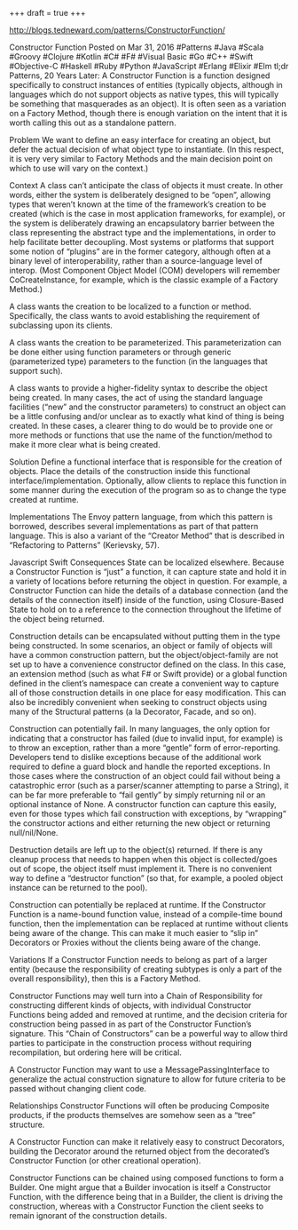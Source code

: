 +++
draft = true
+++

http://blogs.tedneward.com/patterns/ConstructorFunction/

Constructor Function
Posted on Mar 31, 2016 #Patterns #Java #Scala #Groovy #Clojure #Kotlin #C# #F# #Visual Basic #Go #C++ #Swift #Objective-C #Haskell #Ruby #Python #JavaScript #Erlang #Elixir #Elm
tl;dr Patterns, 20 Years Later: A Constructor Function is a function designed specifically to construct instances of entities (typically objects, although in languages which do not support objects as native types, this will typically be something that masquerades as an object). It is often seen as a variation on a Factory Method, though there is enough variation on the intent that it is worth calling this out as a standalone pattern.

Problem
We want to define an easy interface for creating an object, but defer the actual decision of what object type to instantiate. (In this respect, it is very very similar to Factory Methods and the main decision point on which to use will vary on the context.)

Context
A class can’t anticipate the class of objects it must create. In other words, either the system is deliberately designed to be “open”, allowing types that weren’t known at the time of the framework’s creation to be created (which is the case in most application frameworks, for example), or the system is deliberately drawing an encapsulatory barrier between the class representing the abstract type and the implementations, in order to help facilitate better decoupling. Most systems or platforms that support some notion of “plugins” are in the former category, although often at a binary level of interoperability, rather than a source-language level of interop. (Most Component Object Model (COM) developers will remember CoCreateInstance, for example, which is the classic example of a Factory Method.)

A class wants the creation to be localized to a function or method. Specifically, the class wants to avoid establishing the requirement of subclassing upon its clients.

A class wants the creation to be parameterized. This parameterization can be done either using function parameters or through generic (parameterized type) parameters to the function (in the languages that support such).

A class wants to provide a higher-fidelity syntax to describe the object being created. In many cases, the act of using the standard language facilities (“new” and the constructor parameters) to construct an object can be a little confusing and/or unclear as to exactly what kind of thing is being created. In these cases, a clearer thing to do would be to provide one or more methods or functions that use the name of the function/method to make it more clear what is being created.

Solution
Define a functional interface that is responsible for the creation of objects. Place the details of the construction inside this functional interface/implementation. Optionally, allow clients to replace this function in some manner during the execution of the program so as to change the type created at runtime.

Implementations
The Envoy pattern language, from which this pattern is borrowed, describes several implementations as part of that pattern language. This is also a variant of the “Creator Method” that is described in “Refactoring to Patterns” (Kerievsky, 57).

Javascript
Swift
Consequences
State can be localized elsewhere. Because a Constructor Function is “just” a function, it can capture state and hold it in a variety of locations before returning the object in question. For example, a Constructor Function can hide the details of a database connection (and the details of the connection itself) inside of the function, using Closure-Based State to hold on to a reference to the connection throughout the lifetime of the object being returned.

Construction details can be encapsulated without putting them in the type being constructed. In some scenarios, an object or family of objects will have a common construction pattern, but the object/object-family are not set up to have a convenience constructor defined on the class. In this case, an extension method (such as what F# or Swift provide) or a global function defined in the client’s namespace can create a convenient way to capture all of those construction details in one place for easy modification. This can also be incredibly convenient when seeking to construct objects using many of the Structural patterns (a la Decorator, Facade, and so on).

Construction can potentially fail. In many languages, the only option for indicating that a constructor has failed (due to invalid input, for example) is to throw an exception, rather than a more “gentle” form of error-reporting. Developers tend to dislike exceptions because of the additional work required to define a guard block and handle the reported exceptions. In those cases where the construction of an object could fail without being a catastrophic error (such as a parser/scanner attempting to parse a String), it can be far more preferable to “fail gently” by simply returning nil or an optional instance of None. A constructor function can capture this easily, even for those types which fail construction with exceptions, by “wrapping” the constructor actions and either returning the new object or returning null/nil/None.

Destruction details are left up to the object(s) returned. If there is any cleanup process that needs to happen when this object is collected/goes out of scope, the object itself must implement it. There is no convenient way to define a “destructor function” (so that, for example, a pooled object instance can be returned to the pool).

Construction can potentially be replaced at runtime. If the Constructor Function is a name-bound function value, instead of a compile-time bound function, then the implementation can be replaced at runtime without clients being aware of the change. This can make it much easier to “slip in” Decorators or Proxies without the clients being aware of the change.

Variations
If a Constructor Function needs to belong as part of a larger entity (because the responsibility of creating subtypes is only a part of the overall responsibility), then this is a Factory Method.

Constructor Functions may well turn into a Chain of Responsibility for constructing different kinds of objects, with individual Constructor Functions being added and removed at runtime, and the decision criteria for construction being passed in as part of the Constructor Function’s signature. This “Chain of Constructors” can be a powerful way to allow third parties to participate in the construction process without requiring recompilation, but ordering here will be critical.

A Constructor Function may want to use a MessagePassingInterface to generalize the actual construction signature to allow for future criteria to be passed without changing client code.

Relationships
Constructor Functions will often be producing Composite products, if the products themselves are somehow seen as a “tree” structure.

A Constructor Function can make it relatively easy to construct Decorators, building the Decorator around the returned object from the decorated’s Constructor Function (or other creational operation).

Constructor Functions can be chained using composed functions to form a Builder. One might argue that a Builder invocation is itself a Constructor Function, with the difference being that in a Builder, the client is driving the construction, whereas with a Constructor Function the client seeks to remain ignorant of the construction details.
